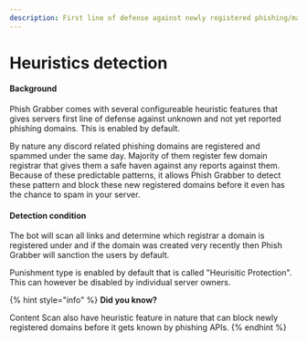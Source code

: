 ```yaml
---
description: First line of defense against newly registered phishing/malicious domains!
---
```


# Heuristics detection

#### Background

Phish Grabber comes with several configureable heuristic features that gives servers first line of defense against unknown and not yet reported phishing domains. This is enabled by default.

By nature any discord related phishing domains  are registered and spammed under the same day. Majority of them register few domain registrar that gives them a safe haven against any reports against them. Because of these predictable patterns, it allows Phish Grabber to detect these pattern and block these new registered domains before it even has the chance to spam in your server.



#### Detection condition

The bot will scan all links and determine which registrar a domain is registered under and if the domain was created very recently then Phish Grabber will sanction the users by default.&#x20;

Punishment type is enabled by default that is called "Heurisitic Protection". This can however be disabled by individual server owners.&#x20;

&#x20;

{% hint style="info" %}
**Did you know?**

Content Scan also have heuristic feature in nature that can block newly registered domains before it gets known by phishing APIs.&#x20;
{% endhint %}
